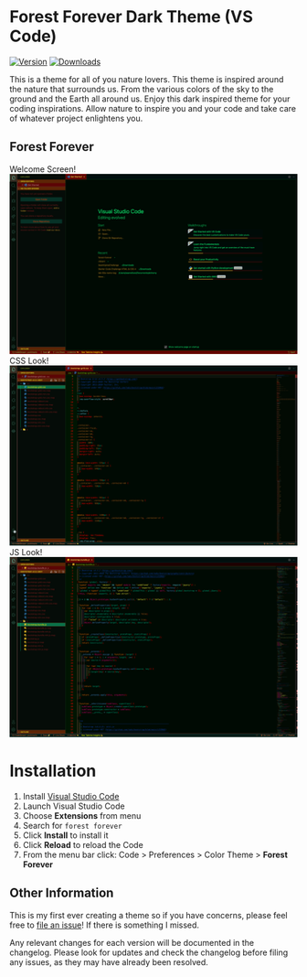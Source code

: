 # Forest Forever Dark Theme (VS Code)

[![Version](https://vsmarketplacebadge.apphb.com/version/SeanKipina.forest-forever.svg/)](https://vsmarketplacebadge.apphb.com/version/SeanKipina.forest-forever.svg)
[![Downloads](https://img.shields.io/visual-studio-marketplace/d/SeanKipina.forest-forever?style=for-the-badge)](https://img.shields.io/visual-studio-marketplace/d/SeanKipina.forest-forever?style=for-the-badge)


This is a theme for all of you nature lovers. This theme is inspired around the nature that surrounds us. From the various colors of the sky to the ground and the Earth all around us. Enjoy this dark inspired theme for your coding inspirations. Allow nature to inspire you and your code and take care of whatever project enlightens you.

## Forest Forever
Welcome Screen!
![Welcome Screen](/forest_forever_Welcome.png)
CSS Look!
![Forest Forever CSS](/forest_forever_CSS.png)
JS Look!
![Forest Forever JS](/forest_forever_JS.png)
# Installation

1.  Install [Visual Studio Code](https://code.visualstudio.com/)
2.  Launch Visual Studio Code
3.  Choose **Extensions** from menu
4.  Search for `forest forever`
5.  Click **Install** to install it
6.  Click **Reload** to reload the Code
7.  From the menu bar click: Code > Preferences > Color Theme > **Forest Forever**

## Other Information

This is my first ever creating a theme so if you have concerns, please feel free to [file an issue](https://github.com/yoshimario/forest-forever-vstheme/issues)! If there is something I missed.

Any relevant changes for each version will be documented in the changelog. Please look for updates and check the changelog before filing any issues, as they may have already been resolved.

